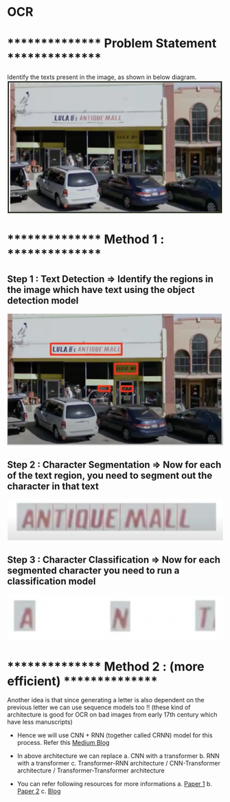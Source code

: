 # OCR





# ************** Problem Statement **************
Identify the texts present in the image, as shown in below diagram.
![alt text](https://github.com/khetansarvesh/CV/blob/main/ocr/prb_statement.png)








# ************** Method 1 : **************

## Step 1 : Text Detection => Identify the regions in the image which have text using the object detection model
![alt text](https://github.com/khetansarvesh/CV/blob/main/ocr/txt_det.png)

## Step 2 : Character Segmentation => Now for each of the text region, you need to segment out the character in that text
![alt text](https://github.com/khetansarvesh/CV/blob/main/ocr/char_seg.png)


## Step 3 : Character Classification => Now for each segmented character you need to run a classification model
![alt text](https://github.com/khetansarvesh/CV/blob/main/ocr/char_class.png)









# ************** Method 2 : (more efficient) **************
Another idea is that since generating a letter is also dependent on the previous letter we can use sequence models too !! (these kind of architecture is good for OCR on bad images from early 17th century which have less manuscripts)

- Hence we will use CNN + RNN (together called CRNN) model for this process. Refer this [Medium Blog](https://towardsdatascience.com/handwriting-to-text-conversion-using-time-distributed-cnn-and-lstm-with-ctc-loss-function-a784dccc8ec3)
- In above architecture we can replace 
  a. CNN with a transformer 
  b. RNN with a transformer
  c. Transformer-RNN architecture / CNN-Transformer architecture / Transformer-Transformer architecture

- You can refer following resources for more informations
  a. [Paper 1](https://arxiv.org/pdf/2308.13418)
  b. [Paper 2](https://arxiv.org/pdf/2203.02378)
  c. [Blog](https://pyimagesearch.com/2018/08/20/opencv-text-detection-east-text-detector/)

